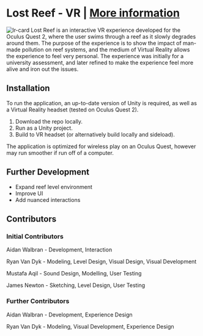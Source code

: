 # Lost Reef - VR | [More information](https://newaffless.github.io/pages/lost-reef.html)
![lr-card](https://user-images.githubusercontent.com/75866732/164215062-63063746-b1c9-434f-adb2-a2bd52bebcfb.png)
Lost Reef is an interactive VR experience developed for the Oculus Quest 2, where the user swims through a reef as it slowly degrades around them. The purpose of the experience is to show the impact of man-made pollution on reef systems, and the medium of Virtual Reality allows the experience to feel very personal. The experience was initially for a university assessment, and later refined to make the experience feel more alive and iron out the issues.



## Installation
To run the application, an up-to-date version of Unity is required, as well as a Virtual Reality headset (tested on Oculus Quest 2).
1. Download the repo locally.
2. Run as a Unity project.
3. Build to VR headset (or alternatively build locally and sideload).

The application is optimized for wireless play on an Oculus Quest, however may run smoother if run off of a computer.



## Further Development
- Expand reef level environment
- Improve UI
- Add nuanced interactions



## Contributors
### Initial Contributors
Aidan Walbran - Development, Interaction

Ryan Van Dyk - Modeling, Level Design, Visual Design, Visual Development

Mustafa Aqil - Sound Design, Modelling, User Testing

James Newton - Sketching, Level Design, User Testing

### Further Contributors
Aidan Walbran - Development, Experience Design

Ryan Van Dyk - Modeling, Visual Development, Experience Design
